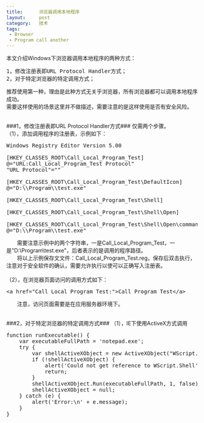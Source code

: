 ```yaml
--- 
title:      浏览器调用本地程序
layout:     post
category:   技术
tags: 
 - Browser
 - Program call another
---
```


本文介绍Windows下浏览器调用本地程序的两种方式：
<pre>
1，修改注册表即URL Protocol Handler方式；
2，对于特定浏览器的特定调用方式；
</pre>
推荐使用第一种，理由是此种方式无关乎浏览器，所有浏览器都可以调用本地程序成功。
<br />
需要这样使用的场景这里并不做描述，需要注意的是这样使用是否有安全风险。
<br /><br />

###1，修改注册表即URL Protocol Handler方式###
仅需两个步骤。
<br />（1），添加调用程序的注册表，示例如下：
<pre>
Windows Registry Editor Version 5.00

[HKEY_CLASSES_ROOT\Call_Local_Program_Test]
@="URL:Call_Local_Program_Test Protocol"
"URL Protocol"=""

[HKEY_CLASSES_ROOT\Call_Local_Program_Test\DefaultIcon]
@="D:\\Program\\test.exe"

[HKEY_CLASSES_ROOT\Call_Local_Program_Test\Shell]

[HKEY_CLASSES_ROOT\Call_Local_Program_Test\Shell\Open]

[HKEY_CLASSES_ROOT\Call_Local_Program_Test\Shell\Open\command]
@="D:\\Program\\test.exe"
</pre>
&emsp;&emsp;需要注意示例中的两个字符串，一是Call_Local_Program_Test，一是"D:\\Program\\test.exe"，后者表示的是调用的程序路径。
<br />&emsp;&emsp;将以上示例保存文文件：Call_Local_Program_Test.reg，保存后双击执行，注意对于安全软件的确认，需要允许执行以使可以正确写入注册表。
<br /><br />（2），在浏览器页面访问的调用方式如下：
<pre>
&lt;a href="Call_Local_Program_Test:"&gt;Call Program Test&lt;/a&gt;
</pre>
&emsp;&emsp;注意，访问页面需要是在应用服务器环境下。
<br /><br />

###2，对于特定浏览器的特定调用方式###
（1），IE下使用ActiveX方式调用
<pre>
function runExecutable() {
	var executableFullPath = 'notepad.exe';
	try {
		var shellActiveXObject = new ActiveXObject("WScript.Shell");
		if (!shellActiveXObject) {
			alert('Could not get reference to WScript.Shell');
			return;
		}
		shellActiveXObject.Run(executableFullPath, 1, false);
		shellActiveXObject = null;
	} catch (e) {
		alert('Error:\n' + e.message);
	}
}
</pre>
